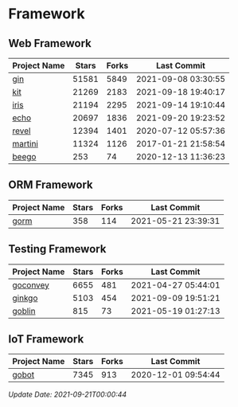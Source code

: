 # Framework

## Web Framework
| Project Name | Stars | Forks | Last Commit |
| ------------ | ----- | ----- | ----------- |
| [gin](https://github.com/gin-gonic/gin) | 51581 | 5849 | 2021-09-08 03:30:55 |
| [kit](https://github.com/go-kit/kit) | 21269 | 2183 | 2021-09-18 19:40:17 |
| [iris](https://github.com/kataras/iris) | 21194 | 2295 | 2021-09-14 19:10:44 |
| [echo](https://github.com/labstack/echo) | 20697 | 1836 | 2021-09-20 19:23:52 |
| [revel](https://github.com/revel/revel) | 12394 | 1401 | 2020-07-12 05:57:36 |
| [martini](https://github.com/go-martini/martini) | 11324 | 1126 | 2017-01-21 21:58:54 |
| [beego](https://github.com/astaxie/beego) | 253 | 74 | 2020-12-13 11:36:23 |

## ORM Framework
| Project Name | Stars | Forks | Last Commit |
| ------------ | ----- | ----- | ----------- |
| [gorm](https://github.com/jinzhu/gorm) | 358 | 114 | 2021-05-21 23:39:31 |

## Testing Framework
| Project Name | Stars | Forks | Last Commit |
| ------------ | ----- | ----- | ----------- |
| [goconvey](https://github.com/smartystreets/goconvey) | 6655 | 481 | 2021-04-27 05:44:01 |
| [ginkgo](https://github.com/onsi/ginkgo) | 5103 | 454 | 2021-09-09 19:51:21 |
| [goblin](https://github.com/franela/goblin) | 815 | 73 | 2021-05-19 01:27:13 |

## IoT Framework
| Project Name | Stars | Forks | Last Commit |
| ------------ | ----- | ----- | ----------- |
| [gobot](https://github.com/hybridgroup/gobot) | 7345 | 913 | 2020-12-01 09:54:44 |

*Update Date: 2021-09-21T00:00:44*